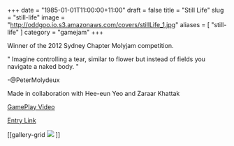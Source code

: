 +++
date = "1985-01-01T11:00:00+11:00"
draft = false
title = "Still Life"
slug = "still-life"
image = "http://oddgoo.io.s3.amazonaws.com/covers/stillLife_1.jpg"
aliases = [
	"still-life"
]
category = "gamejam"
+++

Winner of the 2012 Sydney Chapter Molyjam competition.

" Imagine controlling a tear, similar to flower but instead of fields you navigate a naked body. "

-@PeterMolydeux

Made in collaboration with Hee-eun Yeo and Zaraar Khattak
          
[GamePlay Video](https://www.youtube.com/watch?v=HM8LWjbcRp4)

[Entry Link](http://archive.molyjam.com/display.php?GameID=12)

[[gallery-grid
![](http://oddgoo.io.s3.amazonaws.com/covers/stillLife_1.jpg)
]]




